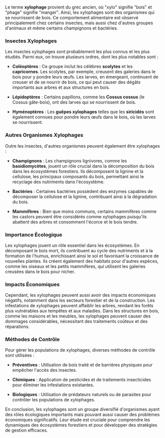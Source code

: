 Le terme **xylophage** provient du grec ancien, où "xylo" signifie "bois" et "phage" signifie "manger". Ainsi, les xylophages sont des organismes qui se nourrissent de bois. Ce comportement alimentaire est observé principalement chez certains insectes, mais aussi chez d'autres groupes d'animaux et même certains champignons et bactéries.

### Insectes Xylophages

Les insectes xylophages sont probablement les plus connus et les plus étudiés. Parmi eux, on trouve plusieurs ordres, dont les plus notables sont :

- **Coléoptères** : Ce groupe inclut les célèbres **scolytes** et les **capricornes**. Les scolytes, par exemple, creusent des galeries dans le bois pour y pondre leurs œufs. Les larves, en émergeant, continuent de creuser et de se nourrir de bois, ce qui peut causer des dégâts importants aux arbres et aux structures en bois.
  
- **Lépidoptères** : Certains papillons, comme les **Cossus cossus** (le Cossus gâte-bois), ont des larves qui se nourrissent de bois.
  
- **Hyménoptères** : Les **guêpes xylophages** telles que les **siricidés** sont également connues pour pondre leurs œufs dans le bois, où les larves se nourrissent.

### Autres Organismes Xylophages

Outre les insectes, d'autres organismes peuvent également être xylophages :

- **Champignons** : Les champignons lignivores, comme les **basidiomycètes**, jouent un rôle crucial dans la décomposition du bois dans les écosystèmes forestiers. Ils décomposent la lignine et la cellulose, les principaux composants du bois, permettant ainsi le recyclage des nutriments dans l'écosystème.
  
- **Bactéries** : Certaines bactéries possèdent des enzymes capables de décomposer la cellulose et la lignine, contribuant ainsi à la dégradation du bois.
  
- **Mammifères** : Bien que moins communs, certains mammifères comme les castors peuvent être considérés comme xylophages puisqu'ils abattent des arbres et consomment l'écorce et le bois tendre.

### Importance Écologique

Les xylophages jouent un rôle essentiel dans les écosystèmes. En décomposant le bois mort, ils contribuent au cycle des nutriments et à la formation de l'humus, enrichissant ainsi le sol et favorisant la croissance de nouvelles plantes. Ils créent également des habitats pour d'autres espèces, comme les oiseaux et les petits mammifères, qui utilisent les galeries creusées dans le bois pour nicher.

### Impacts Économiques

Cependant, les xylophages peuvent aussi avoir des impacts économiques négatifs, notamment dans les secteurs forestier et de la construction. Les infestations de xylophages peuvent affaiblir les arbres, rendant les forêts plus vulnérables aux tempêtes et aux maladies. Dans les structures en bois, comme les maisons et les meubles, les xylophages peuvent causer des dommages considérables, nécessitant des traitements coûteux et des réparations.

### Méthodes de Contrôle

Pour gérer les populations de xylophages, diverses méthodes de contrôle sont utilisées :

- **Préventives** : Utilisation de bois traité et de barrières physiques pour empêcher l'accès des insectes.
  
- **Chimiques** : Application de pesticides et de traitements insecticides pour éliminer les infestations existantes.
  
- **Biologiques** : Utilisation de prédateurs naturels ou de parasites pour contrôler les populations de xylophages.

En conclusion, les xylophages sont un groupe diversifié d'organismes ayant des rôles écologiques importants mais pouvant aussi causer des problèmes économiques significatifs. Leur étude est cruciale pour comprendre les dynamiques des écosystèmes forestiers et pour développer des stratégies de gestion efficaces.